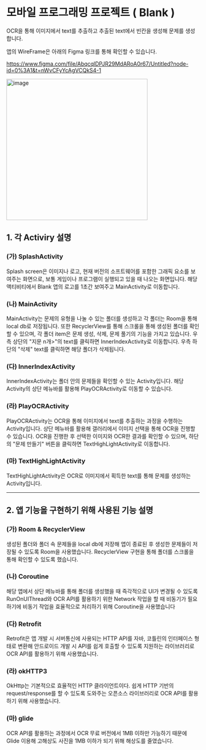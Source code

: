# 모바일 프로그래밍 프로젝트 ( Blank )

OCR을 통해 이미지에서 text를 추출하고 추출된 text에서 빈칸을 생성해 문제를 생성합니다.

앱의 WireFrame은 아래의 Figma 링크를 통해 확인할 수 있습니다.

https://www.figma.com/file/AbqcqlDPJR29MdARoA0r67/Untitled?node-id=0%3A1&t=nWvCFyYcAgVCQkS4-1

<img width="368" alt="image" src="https://github.com/chlwnsxo00/fill-in-blank/assets/31373739/51f52fd7-474a-4489-b0b4-8b04b4b37993">

## 1. 각 Activiry 설명

### (가) SplashActivity 
Splash screen은 이미지나 로고, 현재 버전의 소프트웨어를 포함한 그래픽 요소를 보여주는 화면으로, 보통 게임이나 프로그램이 실행되고 있을 때 나오는 화면입니다.
해당 액티비티에서 Blank 앱의 로고를 1초간 보여주고 MainActivity로 이동합니다.

### (나) MainActivity
MainActivity는 문제의 유형을 나눌 수 있는 폴더를 생성하고 각 폴더는 Room을 통해 local db로 저장됩니다. 또한 RecyclerView를 통해 스크롤을 통해 생성된 폴더를 확인할 수 있으며, 각 폴더 item은 문제 생성, 삭제, 문제 풀기의 기능을 가지고 있습니다. 우측 상단의 "지문 n개>"의 text를 클릭하면 InnerIndexActivity로 이동합니다. 우측 하단의 "삭제" text를 클릭하면 해당 폴더가 삭제됩니다.

### (다) InnerIndexActivity
InnerIndexActivity는 폴더 안의 문제들을 확인할 수 있는 Activity입니다. 해당 Activity의 상단 메뉴바를 활용해 PlayOCRActivity로 이동할 수 있습니다.

### (라) PlayOCRActivity
PlayOCRActivity는 OCR을 통해 이미지에서 text를 추출하는 과정을 수행하는 Activity입니다. 상단 메뉴바를 활용해 갤러리에서 이미지 선택을 통해 OCR을 진행할 수 있습니다. OCR을 진행한 후 선택한 이미지와 OCR한 결과를 확인할 수 있으며, 하단의 "문제 만들기" 버튼을 클릭하면 TextHighLightActivity로 이동합니다.

### (마) TextHighLightActivity
TextHighLightActivity은 OCR로 이미지에서 획득한 text를 통해 문제를 생성하는 Activity입니다.

---

## 2. 앱 기능을 구현하기 위해 사용된 기능 설명

### (가) Room & RecyclerView
생성된 폴더와 폴더 속 문제들을 local db에 저장해 앱이 종료된 후 생성한 문제들이 저장될 수 있도록 Room을 사용했습니다. RecyclerView 구현을 통해 폴더를 스크롤을 통해 확인할 수 있도록 했습니다.

### (나) Coroutine
해당 앱에서 상단 메뉴바를 통해 폴더를 생성했을 때 즉각적으로 UI가 변경될 수 있도록 RunOnUIThread와 OCR API를 활용하기 위한 Network 작업을 할 때 비동기가 필요하기에 비동기 작업을 효율적으로 처리하기 위해 Coroutine을 사용했습니다

### (다) Retrofit
Retrofit은 앱 개발 시 서버통신에 사용되는 HTTP API를 자바, 코틀린의 인터페이스 형태로 변환해 안드로이드 개발 시 API를 쉽게 호출할 수 있도록 지원하는 라이브러리로 OCR API를 활용하기 위해 사용했습니다.

### (라) okHTTP3
OkHttp는 기본적으로 효율적인 HTTP 클라이언트이다. 쉽게 HTTP 기반의 request/response를 할 수 있도록 도와주는 오픈소스 라이브러리로 OCR API를 활용하기 위해 사용했습니다.

### (마) glide
OCR API를 활용하는 과정에서 OCR 무료 버전에서 1MB 이하만 가능하기 때문에 Glide 이용해 고해상도 사진을 1MB 이하가 되기 위해 해상도를 줄였습니다.


